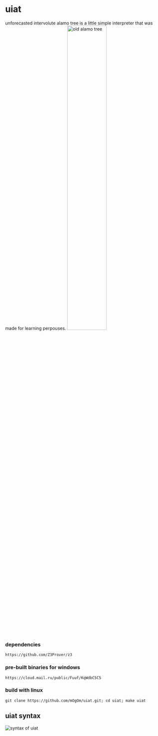 # uiat
unforecasted intervolute alamo tree
is a little simple interpreter that was made for learning perpouses.
<img src="https://freerangestock.com/sample/26373/old-tree.jpg" style="width: 50%; height: 50%" alt="old alamo tree">

### dependencies
```
https://github.com/Z3Prover/z3
```

### pre-built binaries for windows
```
https://cloud.mail.ru/public/Fuuf/KqWdbC5C5
```
### build with linux
```
git clone https://github.com/mOgOm/uiat.git; cd uiat; make uiat
```
## uiat syntax
<img src="https://pp.userapi.com/c849028/v849028082/104513/3tdTIcseo7E.jpg" alt="syntax of uiat">
